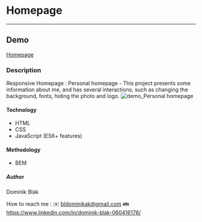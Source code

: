 # Homepage
******
## Demo
[Homepage](https://dominikblak.github.io/Homepage/)
### Description
Responsive Homepage :
Personal homepage - This project presents some information about me, and has several interactions, such as changing the background, fonts, hiding the photo and logo.
<img src="https://github.com/dominikblak/Homepage/blob/master/img/Animation_homepage.gif" alt="demo_Personal homepage" >
#### Technology
- HTML
- CSS
- JavaScript (ES6+ features)
#### Methodology
- BEM
##### Author
Dominik Blak

How to reach me : 
✉️ bldominikak@gmail.com 
👪 https://www.linkedin.com/in/dominik-blak-060416176/
